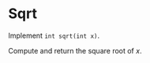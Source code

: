 # Sqrt
Implement <code>int sqrt(int x)</code>.

<p>Compute and return the square root of <i>x</i>.</p><p></p>
